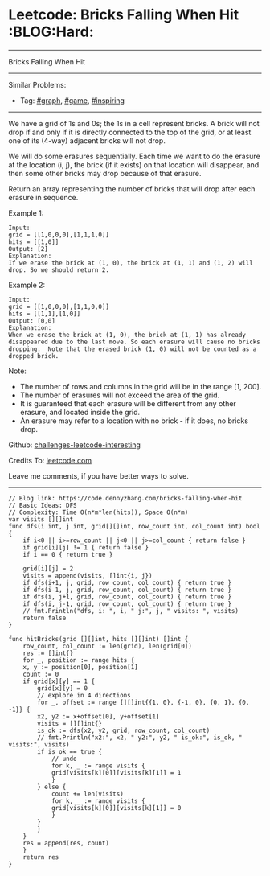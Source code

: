 
# Leetcode: Bricks Falling When Hit     :BLOG:Hard:

---

Bricks Falling When Hit  

---

Similar Problems:  

-   Tag: [#graph](https://code.dennyzhang.com/tag/graph), [#game](https://code.dennyzhang.com/tag/game), [#inspiring](https://code.dennyzhang.com/tag/inspiring)

---

We have a grid of 1s and 0s; the 1s in a cell represent bricks.  A brick will not drop if and only if it is directly connected to the top of the grid, or at least one of its (4-way) adjacent bricks will not drop.  

We will do some erasures sequentially. Each time we want to do the erasure at the location (i, j), the brick (if it exists) on that location will disappear, and then some other bricks may drop because of that erasure.  

Return an array representing the number of bricks that will drop after each erasure in sequence.  

Example 1:  

    Input: 
    grid = [[1,0,0,0],[1,1,1,0]]
    hits = [[1,0]]
    Output: [2]
    Explanation: 
    If we erase the brick at (1, 0), the brick at (1, 1) and (1, 2) will drop. So we should return 2.

Example 2:  

    Input: 
    grid = [[1,0,0,0],[1,1,0,0]]
    hits = [[1,1],[1,0]]
    Output: [0,0]
    Explanation: 
    When we erase the brick at (1, 0), the brick at (1, 1) has already disappeared due to the last move. So each erasure will cause no bricks dropping.  Note that the erased brick (1, 0) will not be counted as a dropped brick.

Note:  

-   The number of rows and columns in the grid will be in the range [1, 200].
-   The number of erasures will not exceed the area of the grid.
-   It is guaranteed that each erasure will be different from any other erasure, and located inside the grid.
-   An erasure may refer to a location with no brick - if it does, no bricks drop.

Github: [challenges-leetcode-interesting](https://github.com/DennyZhang/challenges-leetcode-interesting/tree/master/problems/bricks-falling-when-hit)  

Credits To: [leetcode.com](https://leetcode.com/problems/bricks-falling-when-hit/description/)  

Leave me comments, if you have better ways to solve.  

---

    // Blog link: https://code.dennyzhang.com/bricks-falling-when-hit
    // Basic Ideas: DFS
    // Complexity: Time O(n*m*len(hits)), Space O(n*m)
    var visits [][]int
    func dfs(i int, j int, grid[][]int, row_count int, col_count int) bool {
        if i<0 || i>=row_count || j<0 || j>=col_count { return false }
        if grid[i][j] != 1 { return false }
        if i == 0 { return true }
    
        grid[i][j] = 2
        visits = append(visits, []int{i, j})
        if dfs(i+1, j, grid, row_count, col_count) { return true }
        if dfs(i-1, j, grid, row_count, col_count) { return true }
        if dfs(i, j+1, grid, row_count, col_count) { return true }
        if dfs(i, j-1, grid, row_count, col_count) { return true }
        // fmt.Println("dfs, i: ", i, " j:", j, " visits: ", visits)
        return false
    }
    
    func hitBricks(grid [][]int, hits [][]int) []int {
        row_count, col_count := len(grid), len(grid[0])
        res := []int{}
        for _, position := range hits {
    	x, y := position[0], position[1]
    	count := 0
    	if grid[x][y] == 1 {
    	    grid[x][y] = 0
    	    // explore in 4 directions
    	    for _, offset := range [][]int{{1, 0}, {-1, 0}, {0, 1}, {0, -1}} {
    		x2, y2 := x+offset[0], y+offset[1]
    		visits = [][]int{}
    		is_ok := dfs(x2, y2, grid, row_count, col_count)
    		// fmt.Println("x2:", x2, " y2:", y2, " is_ok:", is_ok, " visits:", visits)
    		if is_ok == true {
    		    // undo
    		    for k, _ := range visits {
    			grid[visits[k][0]][visits[k][1]] = 1
    		    }
    		} else {
    		    count += len(visits)
    		    for k, _ := range visits {
    			grid[visits[k][0]][visits[k][1]] = 0
    		    }
    		}
    	    }
    	}
    	res = append(res, count)
        }
        return res
    }

